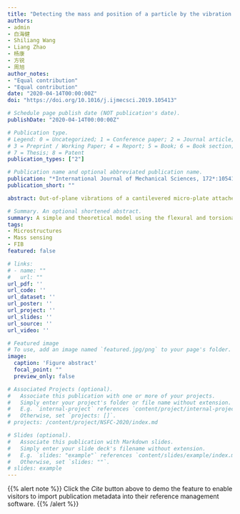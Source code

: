 ```yaml
---
title: "Detecting the mass and position of a particle by the vibration of a cantilevered micro-plate"
authors:
- admin
- 白海健
- Shiliang Wang
- Liang Zhao
- 杨康
- 方锐
- 周旭
author_notes:
- "Equal contribution"
- "Equal contribution"
date: "2020-04-14T00:00:00Z"
doi: "https://doi.org/10.1016/j.ijmecsci.2019.105413"

# Schedule page publish date (NOT publication's date).
publishDate: "2020-04-14T00:00:00Z"

# Publication type.
# Legend: 0 = Uncategorized; 1 = Conference paper; 2 = Journal article;
# 3 = Preprint / Working Paper; 4 = Report; 5 = Book; 6 = Book section;
# 7 = Thesis; 8 = Patent
publication_types: ["2"]

# Publication name and optional abbreviated publication name.
publication: "*International Journal of Mechanical Sciences, 172*:105413 (2020)"
publication_short: ""

abstract: Out-of-plane vibrations of a cantilevered micro-plate attached with a particle are analyzed by using the Rayleigh-Ritz method with deflection functions as the product of mode shapes of beams having the boundary conditions of the plate. An inverse model is then proposed to simultaneously identify the mass and position of the attached particle by the vibration of a micro-plate. The identification procedure has been tested on cantilevered Si micro-plates of different length-to-width ratios deposited with a tiny Pt pad atop. The mass and positions (both in length and width directions) of the Pt pad have been extracted from observed changes in the frequency response of both flexural and torsional vibrations of the micro-plate before and after the Pt deposition. The identified results are in good agreement with estimations based on scanning electron microscopy (SEM) observations. It is thus expected that the use of a micro-plate can significantly enhance mass and position sensing capabilities in comparison to the existing slender microcantilever in applications in biology, medicine and chemistry.

# Summary. An optional shortened abstract.
summary: A simple and theoretical model using the flexural and torsional vibrations of micro-plates was proposed to simultaneously identify the mass and position of the attached particle by the vibration of a micro-plate.It is found that our strategy offers the unique specialty in the two-dimensional position (in width and length directions) detection, and is of wide adaptability for microcantilevers with arbitrary aspect ratios.
tags:
- Microstructures
- Mass sensing
- FIB
featured: false

# links:
# - name: ""
#   url: ""
url_pdf: ''
url_code: ''
url_dataset: ''
url_poster: ''
url_project: ''
url_slides: ''
url_source: ''
url_video: ''

# Featured image
# To use, add an image named `featured.jpg/png` to your page's folder. 
image:
  caption: 'Figure abstract'
  focal_point: ""
  preview_only: false

# Associated Projects (optional).
#   Associate this publication with one or more of your projects.
#   Simply enter your project's folder or file name without extension.
#   E.g. `internal-project` references `content/project/internal-project/index.md`.
#   Otherwise, set `projects: []`.
# projects: /content/project/NSFC-2020/index.md

# Slides (optional).
#   Associate this publication with Markdown slides.
#   Simply enter your slide deck's filename without extension.
#   E.g. `slides: "example"` references `content/slides/example/index.md`.
#   Otherwise, set `slides: ""`.
# slides: example
---
```


{{% alert note %}}
Click the *Cite* button above to demo the feature to enable visitors to import publication metadata into their reference management software.
{{% /alert %}}


